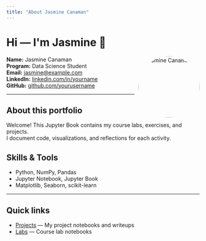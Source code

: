 ```yaml
---
title: "About Jasmine Canaman"
---
```


# Hi — I'm Jasmine 👋

<img src="images/myphoto.jpg" alt="Jasmine Canaman" width="160px" style="border-radius:50%; float:right; margin: 0 0 10px 10px;">

**Name:** Jasmine Canaman  
**Program:** Data Science Student  
**Email:** [jasmine@example.com](mailto:jasmine@example.com)  
**LinkedIn:** [linkedin.com/in/yourname](https://linkedin.com/in/yourname)  
**GitHub:** [github.com/yourusername](https://github.com/yourusername)

---

## About this portfolio
Welcome! This Jupyter Book contains my course labs, exercises, and projects.  
I document code, visualizations, and reflections for each activity.

## Skills & Tools
- Python, NumPy, Pandas  
- Jupyter Notebook, Jupyter Book  
- Matplotlib, Seaborn, scikit-learn

---

## Quick links
- [Projects](portfolio) — My project notebooks and writeups  
- [Labs](labs/lab1) — Course lab notebooks